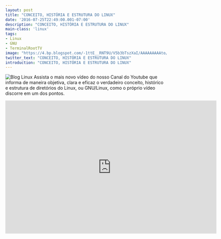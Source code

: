 ```yaml
---
layout: post
title: "CONCEITO, HISTÓRIA E ESTRUTURA DO LINUX"
date: '2016-07-25T22:49:00.001-07:00'
description: "CONCEITO, HISTÓRIA E ESTRUTURA DO LINUX"
main-class: 'linux'
tags:
- Linux
- GNU
- TerminalRootTV
image: "https://4.bp.blogspot.com/-1ttE__RNT9U/V5b3bTszXaI/AAAAAAAAAto/dyhVtBSyoNE6x6zOxYjYKJHaImMHURM9ACLcB/s72-c/conceito-historia-estrutura-linux.png"
twitter_text: "CONCEITO, HISTÓRIA E ESTRUTURA DO LINUX"
introduction: "CONCEITO, HISTÓRIA E ESTRUTURA DO LINUX"
---
```

![Blog Linux](https://4.bp.blogspot.com/-1ttE__RNT9U/V5b3bTszXaI/AAAAAAAAAto/dyhVtBSyoNE6x6zOxYjYKJHaImMHURM9ACLcB/s320/conceito-historia-estrutura-linux.png "Blog Linux")
Assista o mais novo vídeo do nosso Canal do Youtube que informa de maneira objetiva, clara e eficaz o verdadeiro conceito, histórico e estrutura de diretórios do Linux, ou GNU/Linux, como o próprio vídeo discorre em um dos pontos.
<iframe allowfullscreen="" frameborder="0" height="415" src="https://www.youtube.com/embed/zqxqvkoRsTw" width="660"><iframe>
